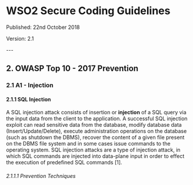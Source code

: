 # WSO2 Secure Coding Guidelines

<p class="doc-info">Published: 22nd October 2018</p>
<p class="doc-info">Version: 2.1</p>
---

## 2. OWASP Top 10 - 2017 Prevention

### 2.1 A1 - Injection

#### 2.1.1 SQL Injection
A SQL injection attack consists of insertion or **injection** of a SQL query via the input data from the client to the application. A successful SQL injection exploit can read sensitive data from the database, modify database data (Insert/Update/Delete), execute administration operations on the database (such as shutdown the DBMS), recover the content of a given file present on the DBMS file system and in some cases issue commands to the operating system. SQL injection attacks are a type of injection attack, in which SQL commands are injected into data-plane input in order to effect the execution of predefined SQL commands [1].


###### 2.1.1.1 Prevention Techniques